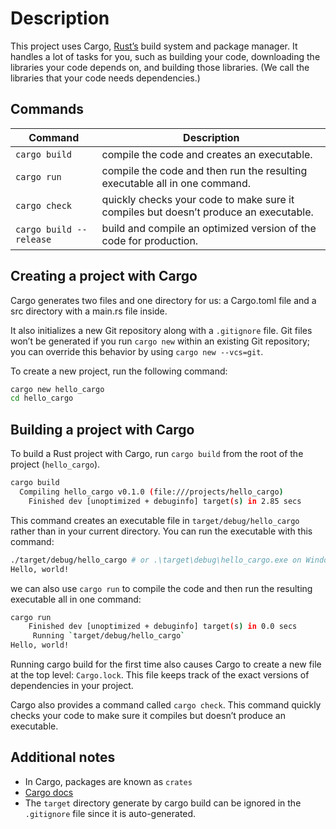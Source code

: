 # Description

This project uses Cargo, [Rust’s](https://www.rust-lang.org/) build system and package manager. It handles a lot of tasks for you, such as building your code, downloading the libraries your code depends on, and building those libraries. (We call the libraries that your code needs dependencies.)

## Commands

| Command                 | Description                                                                          |
| ----------------------- | ------------------------------------------------------------------------------------ |
| `cargo build`           | compile the code and creates an executable.                                          |
| `cargo run`             | compile the code and then run the resulting executable all in one command.           |
| `cargo check`           | quickly checks your code to make sure it compiles but doesn’t produce an executable. |
| `cargo build --release` | build and compile an optimized version of the code for production.                   |

## Creating a project with Cargo

Cargo generates two files and one directory for us: a Cargo.toml file and a src directory with a main.rs file inside.

It also initializes a new Git repository along with a `.gitignore` file. Git files won’t be generated if you run `cargo new` within an existing Git repository; you can override this behavior by using `cargo new --vcs=git`.

To create a new project, run the following command:

```bash
cargo new hello_cargo
cd hello_cargo
```

## Building a project with Cargo

To build a Rust project with Cargo, run `cargo build` from the root of the project (`hello_cargo`).

```bash
cargo build
  Compiling hello_cargo v0.1.0 (file:///projects/hello_cargo)
    Finished dev [unoptimized + debuginfo] target(s) in 2.85 secs
```

This command creates an executable file in `target/debug/hello_cargo` rather than in your current directory. You can run the executable with this command:

```bash
./target/debug/hello_cargo # or .\target\debug\hello_cargo.exe on Windows
Hello, world!
```

we can also use `cargo run` to compile the code and then run the resulting executable all in one command:

```bash
cargo run
    Finished dev [unoptimized + debuginfo] target(s) in 0.0 secs
     Running `target/debug/hello_cargo`
Hello, world!
```

Running cargo build for the first time also causes Cargo to create a new file at the top level: `Cargo.lock`. This file keeps track of the exact versions of dependencies in your project.

Cargo also provides a command called `cargo check`. This command quickly checks your code to make sure it compiles but doesn’t produce an executable.

## Additional notes

- In Cargo, packages are known as `crates`
- [Cargo docs](https://doc.rust-lang.org/cargo/)
- The `target` directory generate by cargo build can be ignored in the `.gitignore` file since it is auto-generated.
